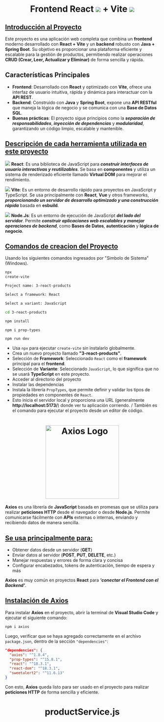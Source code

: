 <h1 align="center">Frontend React <img src="https://skillicons.dev/icons?i=react&perline=14" /> + Vite <img src="https://skillicons.dev/icons?i=vite&perline=14" /></h1>
<h2><ins>Introducción al Proyecto</ins></h2>
<p>Este proyecto es una aplicación web completa que combina un <b>frontend</b> moderno desarrollado con <b>React + Vite</b> y un <b>backend</b> robusto con <b>Java + Spring Boot</b>. Su objetivo es proporcionar una plataforma eficiente y escalable para la gestión de productos, permitiendo realizar operaciones <b>CRUD (Crear, Leer, Actualizar y Eliminar)</b> de forma sencilla y rápida.</p>

<h2>Características Principales</h2>

- **Frontend**: Desarrollado con **React** y optimizado con **Vite**, ofrece una interfaz de usuario intuitiva, rápida y dinámica para interactuar con la **API REST**.
- **Backend**: Construido con **Java** y **Spring Boot**, expone una **API RESTful** que maneja la lógica de negocio y se comunica con una **Base de Datos SQL**.
- **Buenas prácticas**: El proyecto sigue principios como la ***separación de responsabilidades***, ***inyección de dependencias*** y ***modularidad***, garantizando un código limpio, escalable y mantenible.

<h2><ins>Descripción de cada herramienta utilizada en este proyecto</ins></h2>

<img src="https://skillicons.dev/icons?i=react&perline=14" /> **React**: Es una biblioteca de JavaScript para ***construir interfaces de usuario interactivas y reutilizables***. Se basa en **componentes** y utiliza un sistema de renderizado eficiente llamado **Virtual DOM** para mejorar el rendimiento.

<img src="https://skillicons.dev/icons?i=vite&perline=14" /> **Vite**: Es un entorno de desarrollo rápido para proyectos en JavaScript y TypeScript. Se usa principalmente con **React**, **Vue** y otros frameworks, ***proporcionando un servidor de desarrollo optimizado y una construcción rápida*** basada en **esbuild**.

<img src="https://skillicons.dev/icons?i=nodejs&perline=14" /> **Node.Js**: Es un entorno de ejecución de JavaScript ***del lado del servidor***. Permite ***construir aplicaciones web escalables y manejar operaciones de backend***, como **Bases de Datos**, **autenticación** y **lógica de negocio**.

<h2><ins>Comandos de creacion del Proyecto</ins></h2>
<p>Usando los siguientes comandos ingresados por "Simbolo de Sistema" (Windows).</p> 

```bash
npx
create-vite
```
```bash
Project name: 3-react-products

Select a framework: React

Select a variant: JavaScript
```
```bash
cd 3-react-products
```
```bash
npm install
```
```bash
npm i prop-types
```
```bash
npm run dev
```
- Usa `npx` para ejecutar `create-vite` sin instalarlo globalmente.
- Crea un nuevo proyecto llamado **"3-react-products"**.
- Selección de **Framework**: Seleccionado `React` como el **framework** principal para el **frontend**.
- Selección de **Variante**: Seleccionado `JavaScript`, lo que significa que no se usará **TypeScript** en este proyecto.
- Acceder al directorio del proyecto
- Instalar las dependencias
- Instala la librería `PropTypes`, que permite definir y validar los tipos de propiedades en componentes de `React`.
- Esto inicia el servidor local y proporciona una URL (generalmente **http://localhost:5173/**) donde ver tu aplicación corriendo. / También es el comando para ejecutar el proyecto desde un editor de código.

<h1 align="center"><img src="https://axios-http.com/assets/logo.svg" alt="Axios Logo" width="240"/></h1>
<p><b>Axios</b> es una librería de <b>JavaScript</b> basada en promesas que se utiliza para realizar <b>peticiones HTTP</b> desde el navegador o desde <b>Node.js</b>. Permite comunicarse fácilmente con <b>APIs</b> externas o internas, enviando y recibiendo datos de manera sencilla.</p>

<h2><ins>Se usa principalmente para:</ins></h2>

- Obtener datos desde un servidor (**GET**)
- Enviar datos al servidor (**POST**, **PUT**, **DELETE**, etc.)
- Manejar respuestas y errores de forma clara y concisa
- Configurar encabezados, tokens de autenticación, tiempo de espera y más

**Axios** es muy común en proyectos ****React**** para ***'conectar el Frontend con el Backend'***.

<h2><ins>Instalación de Axios</ins></h2>
<p>Para instalar <b>Axios</b> en el proyecto, abrir la terminal de <b>Visual Studio Code</b> y ejecutar el siguiente comando:</p>

```bash
npm i axios
```

Luego, verificar que se haya agregado correctamente en el archivo `package.json`, dentro de la sección `"dependencies"`:
```json
"dependencies": {
  "axios": "^1.8.4",
  "prop-types": "^15.8.1",
  "react": "^18.3.1",
  "react-dom": "^18.3.1",
  "sweetalert2": "^11.6.13"
}
```
Con esto, **Axios** queda listo para ser usado en el proyecto para realizar **peticiones HTTP** de forma sencilla y eficiente.

<h1 align="center">productService.js</h1>
